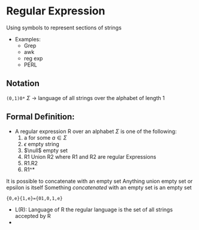 # Regular Expression
Using symbols to represent sections of strings

* Examples:
	* Grep
	* awk
	* reg exp
	* PERL

## Notation
`(0,1)0*`
$\Sigma$ -> language of all strings over the alphabet of length 1

## Formal Definition:
* A regular expression R over an alphabet $\Sigma$ is one of the following:
	1. a for some $a\in \Sigma$
	2. $\epsilon$ empty string
	3. $\null$ empty set
	4. R1 Union R2 where R1 and R2 are regular Expressions
	5. R1$.$R2
	6. R1^*


It is possible to concatenate with an empty set
Anything union empty set or epsilon is itself
Something *concatenated* with an empty set is an empty set

`{0,e}{1,e}={01,0,1,e}`

* L(R): Language of R the regular language is the set of all strings accepted by R
* 
